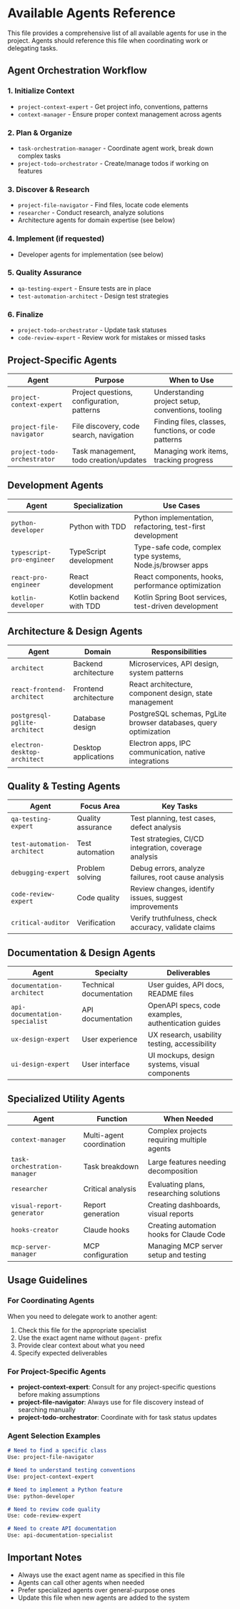 # Available Agents Reference

This file provides a comprehensive list of all available agents for use in the project. Agents should reference this file when coordinating work or delegating tasks.

## Agent Orchestration Workflow

### 1. Initialize Context
- `project-context-expert` - Get project info, conventions, patterns
- `context-manager` - Ensure proper context management across agents

### 2. Plan & Organize
- `task-orchestration-manager` - Coordinate agent work, break down complex tasks
- `project-todo-orchestrator` - Create/manage todos if working on features

### 3. Discover & Research
- `project-file-navigator` - Find files, locate code elements
- `researcher` - Conduct research, analyze solutions
- Architecture agents for domain expertise (see below)

### 4. Implement (if requested)
- Developer agents for implementation (see below)

### 5. Quality Assurance
- `qa-testing-expert` - Ensure tests are in place
- `test-automation-architect` - Design test strategies

### 6. Finalize
- `project-todo-orchestrator` - Update task statuses
- `code-review-expert` - Review work for mistakes or missed tasks

## Project-Specific Agents

| Agent | Purpose | When to Use |
|-------|---------|-------------|
| `project-context-expert` | Project questions, configuration, patterns | Understanding project setup, conventions, tooling |
| `project-file-navigator` | File discovery, code search, navigation | Finding files, classes, functions, or code patterns |
| `project-todo-orchestrator` | Task management, todo creation/updates | Managing work items, tracking progress |

## Development Agents

| Agent | Specialization | Use Cases |
|-------|---------------|-----------|
| `python-developer` | Python with TDD | Python implementation, refactoring, test-first development |
| `typescript-pro-engineer` | TypeScript development | Type-safe code, complex type systems, Node.js/browser apps |
| `react-pro-engineer` | React development | React components, hooks, performance optimization |
| `kotlin-developer` | Kotlin backend with TDD | Kotlin Spring Boot services, test-driven development |

## Architecture & Design Agents

| Agent | Domain | Responsibilities |
|-------|--------|-----------------|
| `architect` | Backend architecture | Microservices, API design, system patterns |
| `react-frontend-architect` | Frontend architecture | React architecture, component design, state management |
| `postgresql-pglite-architect` | Database design | PostgreSQL schemas, PgLite browser databases, query optimization |
| `electron-desktop-architect` | Desktop applications | Electron apps, IPC communication, native integrations |

## Quality & Testing Agents

| Agent | Focus Area | Key Tasks |
|-------|------------|-----------|
| `qa-testing-expert` | Quality assurance | Test planning, test cases, defect analysis |
| `test-automation-architect` | Test automation | Test strategies, CI/CD integration, coverage analysis |
| `debugging-expert` | Problem solving | Debug errors, analyze failures, root cause analysis |
| `code-review-expert` | Code quality | Review changes, identify issues, suggest improvements |
| `critical-auditor` | Verification | Verify truthfulness, check accuracy, validate claims |

## Documentation & Design Agents

| Agent | Specialty | Deliverables |
|-------|-----------|--------------|
| `documentation-architect` | Technical documentation | User guides, API docs, README files |
| `api-documentation-specialist` | API documentation | OpenAPI specs, code examples, authentication guides |
| `ux-design-expert` | User experience | UX research, usability testing, accessibility |
| `ui-design-expert` | User interface | UI mockups, design systems, visual components |

## Specialized Utility Agents

| Agent | Function | When Needed |
|-------|----------|-------------|
| `context-manager` | Multi-agent coordination | Complex projects requiring multiple agents |
| `task-orchestration-manager` | Task breakdown | Large features needing decomposition |
| `researcher` | Critical analysis | Evaluating plans, researching solutions |
| `visual-report-generator` | Report generation | Creating dashboards, visual reports |
| `hooks-creator` | Claude hooks | Creating automation hooks for Claude Code |
| `mcp-server-manager` | MCP configuration | Managing MCP server setup and testing |

## Usage Guidelines

### For Coordinating Agents
When you need to delegate work to another agent:
1. Check this file for the appropriate specialist
2. Use the exact agent name without `@agent-` prefix
3. Provide clear context about what you need
4. Specify expected deliverables

### For Project-Specific Agents
- **project-context-expert**: Consult for any project-specific questions before making assumptions
- **project-file-navigator**: Always use for file discovery instead of searching manually
- **project-todo-orchestrator**: Coordinate with for task status updates

### Agent Selection Examples

```markdown
# Need to find a specific class
Use: project-file-navigator

# Need to understand testing conventions
Use: project-context-expert

# Need to implement a Python feature
Use: python-developer

# Need to review code quality
Use: code-review-expert

# Need to create API documentation
Use: api-documentation-specialist
```

## Important Notes

- Always use the exact agent name as specified in this file
- Agents can call other agents when needed
- Prefer specialized agents over general-purpose ones
- Update this file when new agents are added to the system